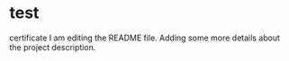 # test
certificate
I am editing the README file. Adding some more details about the project description.
